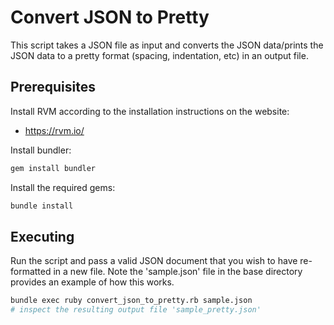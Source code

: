 # Convert JSON to Pretty

This script takes a JSON file as input and converts the JSON data/prints the JSON
data to a pretty format (spacing, indentation, etc) in an output file.

## Prerequisites

Install RVM according to the installation instructions on the website:

- https://rvm.io/

Install bundler:

```bash
gem install bundler
```

Install the required gems:

```bash
bundle install
```

## Executing

Run the script and pass a valid JSON document that you wish to have re-formatted in a new file.
Note the 'sample.json' file in the base directory provides an example of how this works.

```bash
bundle exec ruby convert_json_to_pretty.rb sample.json
# inspect the resulting output file 'sample_pretty.json'
```
